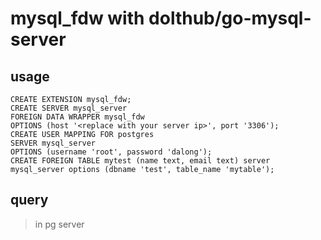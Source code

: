 # mysql_fdw with dolthub/go-mysql-server

## usage

```code
CREATE EXTENSION mysql_fdw;
CREATE SERVER mysql_server  
FOREIGN DATA WRAPPER mysql_fdw
OPTIONS (host '<replace with your server ip>', port '3306');  
CREATE USER MAPPING FOR postgres 
SERVER mysql_server  
OPTIONS (username 'root', password 'dalong');  
CREATE FOREIGN TABLE mytest (name text, email text) server mysql_server options (dbname 'test', table_name 'mytable'); 
```

## query

> in pg server

```code

```